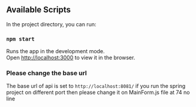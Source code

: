 
## Available Scripts

In the project directory, you can run:

### `npm start`

Runs the app in the development mode.\
Open [http://localhost:3000](http://localhost:3000) to view it in the browser.



### Please change the base url 
The base url of api is set to `http://localhost:8081/` if you run the spring project on different port then please change it on MainForm.js file at 74 no line
